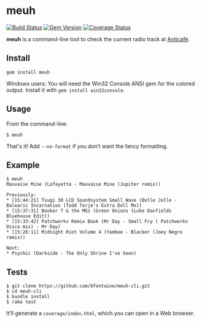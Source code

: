 # meuh

[![Build Status](https://travis-ci.org/bfontaine/meuh-cli.png?branch=master)](https://travis-ci.org/bfontaine/meuh-cli)
[![Gem Version](https://badge.fury.io/rb/meuh.png)](http://badge.fury.io/rb/meuh)
[![Coverage Status](https://coveralls.io/repos/bfontaine/meuh-cli/badge.png)](https://coveralls.io/r/bfontaine/meuh-cli)

**meuh** is a command-line tool to check the current radio track at
[Anticafé][anticafe].

[anticafe]: http://anticafe.fr/en

## Install

```
gem install meuh
```

Windows users: You will need the Win32 Console ANSI gem for the colored output.
Install it with `gem install win32console`.

## Usage

From the command-line:

```
$ meuh
```

That's it! Add `--no-format` if you don’t want the fancy formatting.

## Example

```
$ meuh
Mauvaise Mine (Lafayette - Mauvaise Mine (Jupiter remix))

Previously:
* [15:44:21] Tsugi 30 LCD Soundsystem Small Wave (Dolle Jolle - Balearic Incarnation (Todd Terje's Extra Doll Mx))
* [15:37:31] Booker T & the MGs (Green Onions (Luke Danfields Bluehouse Edit))
* [15:33:42] Patchworks Remix Book (Mr Day - Small Fry ( Patchworks Disco mix) - Mr Day)
* [15:28:11] Midnight Riot Volume 4 (Yambee - Blacker (Joey Negro remix))

Next:
* Psychic (Darkside - The Only Shrine I've Seen)
```

## Tests

```
$ git clone https://github.com/bfontaine/meuh-cli.git
$ cd meuh-cli
$ bundle install
$ rake test
```

It’ll generate a `coverage/index.html`, which you can open in a Web browser.
